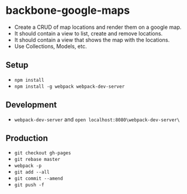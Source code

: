 # backbone-google-maps

* Create a CRUD of map locations and render them on a google map.
* It should contain a view to list, create and remove locations.
* It should contain a view that shows the map with the locations.
* Use Collections, Models, etc.

## Setup
* `npm install`
* `npm install -g webpack webpack-dev-server`

## Development
* `webpack-dev-server` and `open localhost:8080\webpack-dev-server\`

## Production
* `git checkout gh-pages`
* `git rebase master`
* `webpack -p`
* `git add --all`
* `git commit --amend`
* `git push -f`
